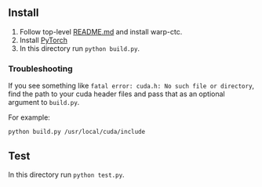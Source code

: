 
## Install

1. Follow top-level [README.md](warp-ctc/blob/master/README.md#compilation) and
   install warp-ctc.
2. Install [PyTorch](https://pytorch.org/)
3. In this directory run `python build.py`. 

### Troubleshooting

If you see something like `fatal error: cuda.h: No such file or directory`,
find the path to your cuda header files and pass that as an optional argument
to `build.py`.

For example:

```python build.py /usr/local/cuda/include```

## Test

In this directory run `python test.py`.
